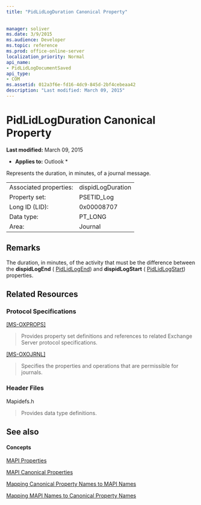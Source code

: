 ```yaml
---
title: "PidLidLogDuration Canonical Property"
 
 
manager: soliver
ms.date: 3/9/2015
ms.audience: Developer
ms.topic: reference
ms.prod: office-online-server
localization_priority: Normal
api_name:
- PidLidLogDocumentSaved
api_type:
- COM
ms.assetid: 012a3f6e-fd16-4dc9-845d-2bf4cebeaa42
description: "Last modified: March 09, 2015"
---
```


# PidLidLogDuration Canonical Property

 **Last modified:** March 09, 2015 
  
 * **Applies to:** Outlook * 
  
Represents the duration, in minutes, of a journal message.
  
|||
|:-----|:-----|
|Associated properties:  <br/> |dispidLogDuration  <br/> |
|Property set:  <br/> |PSETID_Log  <br/> |
|Long ID (LID):  <br/> |0x00008707  <br/> |
|Data type:  <br/> |PT_LONG  <br/> |
|Area:  <br/> |Journal  <br/> |
   
## Remarks

The duration, in minutes, of the activity that must be the difference between the **dispidLogEnd** ( [PidLidLogEnd](pidlidlogend-canonical-property.md)) and **dispidLogStart** ( [PidLidLogStart](pidlidlogstart-canonical-property.md)) properties.
  
## Related Resources

### Protocol Specifications

[[MS-OXPROPS]](http://msdn.microsoft.com/library/f6ab1613-aefe-447d-a49c-18217230b148%28Office.15%29.aspx)
  
> Provides property set definitions and references to related Exchange Server protocol specifications.
    
[[MS-OXOJRNL]](http://msdn.microsoft.com/library/2aa04fd2-0f36-4ce4-9178-c0fc70aa8d43%28Office.15%29.aspx)
  
> Specifies the properties and operations that are permissible for journals.
    
### Header Files

Mapidefs.h
  
> Provides data type definitions.
    
## See also

#### Concepts

[MAPI Properties](mapi-properties.md)
  
[MAPI Canonical Properties](mapi-canonical-properties.md)
  
[Mapping Canonical Property Names to MAPI Names](mapping-canonical-property-names-to-mapi-names.md)
  
[Mapping MAPI Names to Canonical Property Names](mapping-mapi-names-to-canonical-property-names.md)

